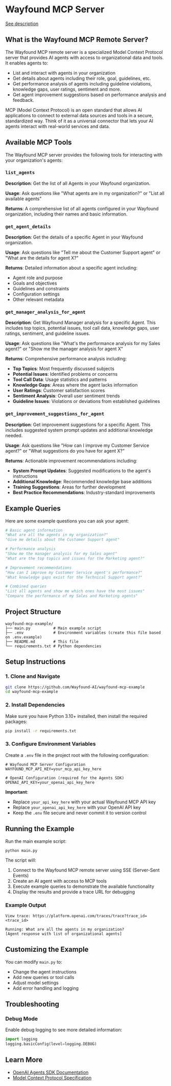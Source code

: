 # Wayfound MCP Server

[See description](https://www.wayfound.ai/pages/wayfound-mcp)

## What is the Wayfound MCP Remote Server?

The Wayfound MCP remote server is a specialized Model Context Protocol server that provides AI agents with access to organizational data and tools. It enables agents to:

- List and interact with agents in your organization
- Get details about agents including their role, goal, guidelines, etc.
- Get performance analysis of agents including guideline violations, knowledge gaps, user ratings, sentiment and more.
- Get agent improvement suggestions based on performance analysis and feedback.

MCP (Model Context Protocol) is an open standard that allows AI applications to connect to external data sources and tools in a secure, standardized way. Think of it as a universal connector that lets your AI agents interact with real-world services and data.

## Available MCP Tools

The Wayfound MCP server provides the following tools for interacting with your organization's agents:

### `list_agents`
**Description**: Get the list of all Agents in your Wayfound organization.

**Usage**: Ask questions like "What agents are in my organization?" or "List all available agents"

**Returns**: A comprehensive list of all agents configured in your Wayfound organization, including their names and basic information.

### `get_agent_details`
**Description**: Get the details of a specific Agent in your Wayfound organization.

**Usage**: Ask questions like "Tell me about the Customer Support agent" or "What are the details for agent X?"

**Returns**: Detailed information about a specific agent including:
- Agent role and purpose
- Goals and objectives
- Guidelines and constraints
- Configuration settings
- Other relevant metadata

### `get_manager_analysis_for_agent`
**Description**: Get Wayfound Manager analysis for a specific Agent. This includes top topics, potential issues, tool call data, knowledge gaps, user ratings, sentiment, and guideline issues.

**Usage**: Ask questions like "What's the performance analysis for my Sales agent?" or "Show me the manager analysis for agent X"

**Returns**: Comprehensive performance analysis including:
- **Top Topics**: Most frequently discussed subjects
- **Potential Issues**: Identified problems or concerns
- **Tool Call Data**: Usage statistics and patterns
- **Knowledge Gaps**: Areas where the agent lacks information
- **User Ratings**: Customer satisfaction scores
- **Sentiment Analysis**: Overall user sentiment trends
- **Guideline Issues**: Violations or deviations from established guidelines

### `get_improvement_suggestions_for_agent`
**Description**: Get improvement suggestions for a specific Agent. This includes suggested system prompt updates and additional knowledge needed.

**Usage**: Ask questions like "How can I improve my Customer Service agent?" or "What suggestions do you have for agent X?"

**Returns**: Actionable improvement recommendations including:
- **System Prompt Updates**: Suggested modifications to the agent's instructions
- **Additional Knowledge**: Recommended knowledge base additions
- **Training Suggestions**: Areas for further development
- **Best Practice Recommendations**: Industry-standard improvements

## Example Queries

Here are some example questions you can ask your agent:

```python
# Basic agent information
"What are all the agents in my organization?"
"Give me details about the Customer Support agent"

# Performance analysis
"Show me the manager analysis for my Sales agent"
"What are the top topics and issues for the Marketing agent?"

# Improvement recommendations
"How can I improve my Customer Service agent's performance?"
"What knowledge gaps exist for the Technical Support agent?"

# Combined queries
"List all agents and show me which ones have the most issues"
"Compare the performance of my Sales and Marketing agents"
```


## Project Structure

```
wayfound-mcp-example/
├── main.py          # Main example script
├── .env             # Environment variables (create this file based on .env.example)
├── README.md        # This file
└── requirements.txt # Python dependencies
```

## Setup Instructions

### 1. Clone and Navigate

```bash
git clone https://github.com/Wayfound-AI/wayfound-mcp-example
cd wayfound-mcp-example
```

### 2. Install Dependencies

Make sure you have Python 3.10+ installed, then install the required packages:

```bash
pip install -r requirements.txt
```

### 3. Configure Environment Variables

Create a `.env` file in the project root with the following configuration:

```env
# Wayfound MCP Server Configuration
WAYFOUND_MCP_API_KEY=your_mcp_api_key_here

# OpenAI Configuration (required for the Agents SDK)
OPENAI_API_KEY=your_openai_api_key_here
```

**Important**:
- Replace `your_api_key_here` with your actual Wayfound MCP API key
- Replace `your_openai_api_key_here` with your OpenAI API key
- Keep the `.env` file secure and never commit it to version control

## Running the Example

Run the main example script:

```bash
python main.py
```

The script will:

1. Connect to the Wayfound MCP remote server using SSE (Server-Sent Events)
2. Create an AI agent with access to MCP tools
3. Execute example queries to demonstrate the available functionality
4. Display the results and provide a trace URL for debugging

### Example Output

```
View trace: https://platform.openai.com/traces/trace?trace_id=<trace_id>

Running: What are all the agents in my organization?
[Agent response with list of organizational agents]
```

## Customizing the Example

You can modify `main.py` to:

- Change the agent instructions
- Add new queries or tool calls
- Adjust model settings
- Add error handling and logging

## Troubleshooting

### Debug Mode

Enable debug logging to see more detailed information:

```python
import logging
logging.basicConfig(level=logging.DEBUG)
```

## Learn More

- [OpenAI Agents SDK Documentation](https://openai.github.io/openai-agents-python/)
- [Model Context Protocol Specification](https://modelcontextprotocol.io/)

